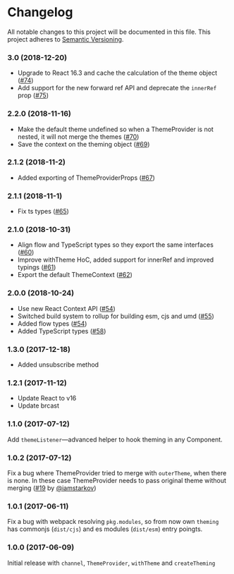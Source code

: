 # Changelog

All notable changes to this project will be documented in this file.
This project adheres to [Semantic Versioning](http://semver.org/).

### 3.0 (2018-12-20)

- Upgrade to React 16.3 and cache the calculation of the theme object ([#74](https://github.com/cssinjs/theming/pull/74))
- Add support for the new forward ref API and deprecate the `innerRef` prop ([#75](https://github.com/cssinjs/theming/pull/75))

### 2.2.0 (2018-11-16)

- Make the default theme undefined so when a ThemeProvider is not nested, it will not merge the themes ([#70](https://github.com/cssinjs/theming/pull/70))
- Save the context on the theming object ([#69](https://github.com/cssinjs/theming/pull/69))

### 2.1.2 (2018-11-2)

- Added exporting of ThemeProviderProps ([#67](https://github.com/cssinjs/theming/pull/67))

### 2.1.1 (2018-11-1)

- Fix ts types ([#65](https://github.com/cssinjs/theming/pull/65))

### 2.1.0 (2018-10-31)

- Align flow and TypeScript types so they export the same interfaces ([#60](https://github.com/cssinjs/theming/pull/60))
- Improve withTheme HoC, added support for innerRef and improved typings ([#61](https://github.com/cssinjs/theming/pull/61))
- Export the default ThemeContext ([#62](https://github.com/cssinjs/theming/pull/62))

### 2.0.0 (2018-10-24)

- Use new React Context API ([#54](https://github.com/cssinjs/theming/pull/54))
- Switched build system to rollup for building esm, cjs and umd ([#55](https://github.com/cssinjs/theming/pull/55))
- Added flow types ([#54](https://github.com/cssinjs/theming/pull/54))
- Added TypeScript types ([#58](https://github.com/cssinjs/theming/pull/58))

### 1.3.0 (2017-12-18)

- Added unsubscribe method

### 1.2.1 (2017-11-12)

- Update React to v16
- Update brcast

### 1.1.0 (2017-07-12)

Add `themeListener`—advanced helper to hook theming in any Component.

### 1.0.2 (2017-07-12)

Fix a bug where ThemeProvider tried to merge with `outerTheme`, when there is none. In these case ThemeProvider needs to pass original theme without merging ([#19][] by [@iamstarkov][])

[#19]: https://github.com/iamstarkov/theming/pull/19
[@iamstarkov]: https://github.com/iamstarkov/

### 1.0.1 (2017-06-11)

Fix a bug with webpack resolving `pkg.modules`, so from now own `theming` has commonjs (`dist/cjs`) and es modules (`dist/esm`) entry poingts.

### 1.0.0 (2017-06-09)

Initial release with `channel`, `ThemeProvider`, `withTheme` and `createTheming`
